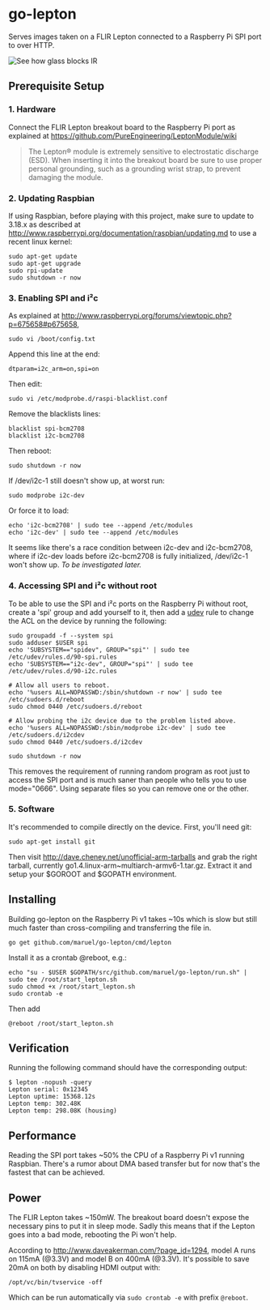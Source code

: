 go-lepton
=========

Serves images taken on a FLIR Lepton connected to a Raspberry Pi SPI port to
over HTTP.

![See how glass blocks IR](https://raw.github.com/maruel/go-lepton/master/static/photo_ir.png)


Prerequisite Setup
------------------

### 1. Hardware

Connect the FLIR Lepton breakout board to the Raspberry Pi port as explained at
https://github.com/PureEngineering/LeptonModule/wiki

> The Lepton® module is extremely sensitive to electrostatic discharge (ESD).
> When inserting it into the breakout board be sure to use proper personal
> grounding, such as a grounding wrist strap, to prevent damaging the module.


### 2. Updating Raspbian

If using Raspbian, before playing with this project, make sure to update to
3.18.x as described at
http://www.raspberrypi.org/documentation/raspbian/updating.md to use a recent
linux kernel:

    sudo apt-get update
    sudo apt-get upgrade
    sudo rpi-update
    sudo shutdown -r now


### 3. Enabling SPI and i²c

As explained at http://www.raspberrypi.org/forums/viewtopic.php?p=675658#p675658,

    sudo vi /boot/config.txt

Append this line at the end:

    dtparam=i2c_arm=on,spi=on

Then edit:

    sudo vi /etc/modprobe.d/raspi-blacklist.conf

Remove the blacklists lines:

    blacklist spi-bcm2708
    blacklist i2c-bcm2708

Then reboot:

    sudo shutdown -r now

If /dev/i2c-1 still doesn't show up, at worst run:

    sudo modprobe i2c-dev

Or force it to load:

    echo 'i2c-bcm2708' | sudo tee --append /etc/modules
    echo 'i2c-dev' | sudo tee --append /etc/modules

It seems like there's a race condition between i2c-dev and i2c-bcm2708, where if
i2c-dev loads before i2c-bcm2708 is fully initialized, /dev/i2c-1 won't show up.
_To be investigated later._


### 4. Accessing SPI and i²c without root

To be able to use the SPI and i²c ports on the Raspberry Pi without root, create
a 'spi' group and add yourself to it, then add a
[udev](http://reactivated.net/writing_udev_rules.html) rule to change the ACL on
the device by running the following:

    sudo groupadd -f --system spi
    sudo adduser $USER spi
    echo 'SUBSYSTEM=="spidev", GROUP="spi"' | sudo tee /etc/udev/rules.d/90-spi.rules
    echo 'SUBSYSTEM=="i2c-dev", GROUP="spi"' | sudo tee /etc/udev/rules.d/90-i2c.rules

    # Allow all users to reboot.
    echo '%users ALL=NOPASSWD:/sbin/shutdown -r now' | sudo tee /etc/sudoers.d/reboot
    sudo chmod 0440 /etc/sudoers.d/reboot

    # Allow probing the i2c device due to the problem listed above.
    echo '%users ALL=NOPASSWD:/sbin/modprobe i2c-dev' | sudo tee /etc/sudoers.d/i2cdev
    sudo chmod 0440 /etc/sudoers.d/i2cdev

    sudo shutdown -r now

This removes the requirement of running random program as root just to access
the SPI port and is much saner than people who tells you to use mode="0666".
Using separate files so you can remove one or the other.


### 5. Software

It's recommended to compile directly on the device. First, you'll need git:

    sudo apt-get install git

Then visit http://dave.cheney.net/unofficial-arm-tarballs and grab the right
tarball, currently go1.4.linux-arm~multiarch-armv6-1.tar.gz. Extract it and
setup your $GOROOT and $GOPATH environment.


Installing
----------

Building go-lepton on the Raspberry Pi v1 takes ~10s which is slow but still
much faster than cross-compiling and transferring the file in.

    go get github.com/maruel/go-lepton/cmd/lepton

Install it as a crontab @reboot, e.g.:

    echo "su - $USER $GOPATH/src/github.com/maruel/go-lepton/run.sh" | sudo tee /root/start_lepton.sh
    sudo chmod +x /root/start_lepton.sh
    sudo crontab -e

Then add

    @reboot /root/start_lepton.sh


Verification
------------

Running the following command should have the corresponding output:

    $ lepton -nopush -query
    Lepton serial: 0x12345
    Lepton uptime: 15368.12s
    Lepton temp: 302.48K
    Lepton temp: 298.08K (housing)


Performance
-----------

Reading the SPI port takes ~50% the CPU of a Raspberry Pi v1 running
Raspbian. There's a rumor about DMA based transfer but for now that's the
fastest that can be achieved.


Power
-----

The FLIR Lepton takes ~150mW. The breakout board doesn't expose the necessary
pins to put it in sleep mode. Sadly this means that if the Lepton goes into a
bad mode, rebooting the Pi won't help.

According to http://www.daveakerman.com/?page_id=1294, model A runs on 115mA
(@3.3V) and model B on 400mA (@3.3V). It's possible to save 20mA on both by
disabling HDMI output with:

    /opt/vc/bin/tvservice -off

Which can be run automatically via `sudo crontab -e` with prefix `@reboot`.
